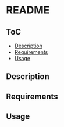 # README

## ToC

<!-- mtoc-start -->

- [Description](#description)
- [Requirements](#requirements)
- [Usage](#usage)

<!-- mtoc-end -->

## Description

## Requirements

## Usage

